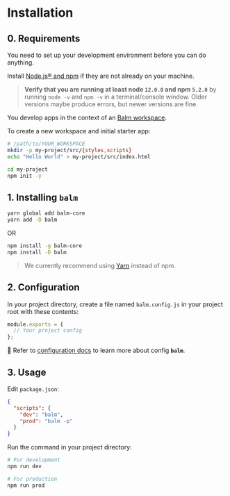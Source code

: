 # Installation

## 0. Requirements

You need to set up your development environment before you can do anything.

Install [Node.js® and npm](https://nodejs.org/en/download/) if they are not already on your machine.

> **Verify that you are running at least node `12.0.0` and npm `5.2.0`** by running `node -v` and `npm -v` in a terminal/console window. Older versions maybe produce errors, but newer versions are fine.

You develop apps in the context of an [Balm workspace](./structure.md).

To create a new workspace and initial starter app:

```sh
# /path/to/YOUR_WORKSPACE
mkdir -p my-project/src/{styles,scripts}
echo "Hello World" > my-project/src/index.html

cd my-project
npm init -y
```

## 1. Installing `balm`

```sh
yarn global add balm-core
yarn add -D balm
```

OR

```sh
npm install -g balm-core
npm install -D balm
```

> We currently recommend using [Yarn](https://yarnpkg.com/en/docs/install) instead of npm.

## 2. Configuration

In your project directory, create a file named `balm.config.js` in your project root with these contents:

```js
module.exports = {
  // Your project config
};
```

:page_with_curl: Refer to [configuration docs](../config/) to learn more about config **`balm`**.

## 3. Usage

Edit `package.json`:

```json
{
  "scripts": {
    "dev": "balm",
    "prod": "balm -p"
  }
}
```

Run the command in your project directory:

```sh
# For development
npm run dev

# For production
npm run prod
```
